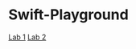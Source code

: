 # Swift-Playground

[Lab 1](https://github.com/NightfuryEquinn/Swift-Playground/tree/main/Lab/Spaceship)
[Lab 2](https://github.com/NightfuryEquinn/Swift-Playground/tree/main/Lab/SeagueApp)
